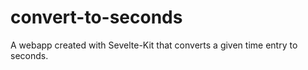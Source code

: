 # convert-to-seconds
A webapp created with Sevelte-Kit that converts a given time entry to seconds.
